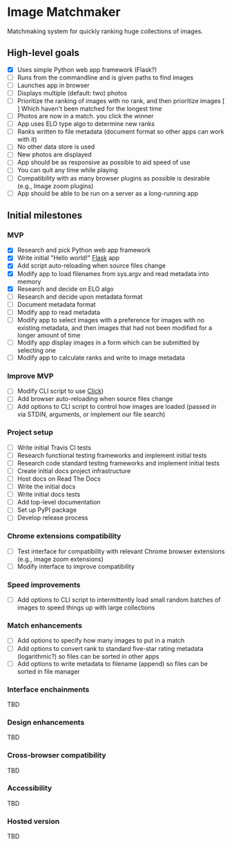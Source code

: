 # Image Matchmaker

Matchmaking system for quickly ranking huge collections of images.

## High-level goals

- [x] Uses simple Python web app framework (Flask?)
- [ ] Runs from the commandline and is given paths to find images
- [ ] Launches app in browser
- [ ] Displays multiple (default: two) photos
- [ ] Prioritize the ranking of images with no rank, and then prioritize images
  [ ] Which haven't been matched for the longest time
- [ ] Photos are now in a match. you click the winner
- [ ] App uses ELO type algo to determine new ranks
- [ ] Ranks written to file metadata (document format so other apps can work
  with it)
- [ ] No other data store is used
- [ ] New photos are displayed
- [ ] App should be as responsive as possible to aid speed of use
- [ ] You can quit any time while playing
- [ ] Compatibility with as many browser plugins as possible is desirable (e.g.,
  Image zoom plugins)
- [ ] App should be able to be run on a server as a long-running app

## Initial milestones

### MVP


- [x] Research and pick Python web app framework
- [x] Write initial "Hello world!"
  [Flask](https://www.palletsprojects.com/p/flask/) app
- [x] Add script auto-reloading when source files change
- [x] Modify app to load filenames from sys.argv and read metadata into memory
- [x] Research and decide on ELO algo
- [ ] Research and decide upon metadata format
- [ ] Document metadata format
- [ ] Modify app to read metadata
- [ ] Modify app to select images with a preference for images with no existing
  metadata, and then images that had not been modified for a longer amount of
  time
- [ ] Modify app display images in a form which can be submitted by selecting one
- [ ] Modify app to calculate ranks and write to image metadata

### Improve MVP

- [ ] Modify CLI script to use
  [Click](https://www.palletsprojects.com/p/click/))
- [ ] Add browser auto-reloading when source files change
- [ ] Add options to CLI script to control how images are loaded (passed in via
  STDIN, arguments, or implement our file search)

### Project setup

- [ ] Write initial Travis CI tests
- [ ] Research functional testing frameworks and implement initial tests
- [ ] Research code standard testing frameworks and implement initial tests
- [ ] Create initial docs project infrastructure
- [ ] Host docs on Read The Docs
- [ ] Write the initial docs
- [ ] Write initial docs tests
- [ ] Add top-level documentation
- [ ] Set up PyPI package
- [ ] Develop release process

### Chrome extensions compatibility

- [ ] Test interface for compatibility with relevant Chrome browser extensions
  (e.g., image zoom extensions)
- [ ] Modify interface to improve compatibility

### Speed improvements

- [ ] Add options to CLI script to intermittently load small random batches of
  images to speed things up with large collections

### Match enhancements

- [ ] Add options to specify how many images to put in a match
- [ ] Add options to convert rank to standard five-star rating metadata
  (logarithmic?) so files can be sorted in other apps
- [ ] Add options to write metadata to filename (append) so files can be sorted
  in file manager

### Interface enchainments

TBD

### Design enhancements

TBD

### Cross-browser compatibility

TBD

### Accessibility

TBD

### Hosted version

TBD
